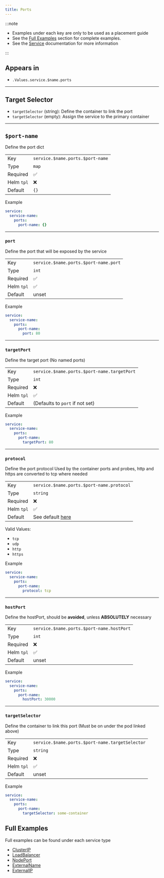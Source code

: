 ```yaml
---
title: Ports
---
```


:::note

- Examples under each key are only to be used as a placement guide
- See the [Full Examples](/truecharts-common/service/ports#full-examples) section for complete examples.
- See the [Service](/truecharts-common/service) documentation for more information

:::

## Appears in

- `.Values.service.$name.ports`

---

## Target Selector

- `targetSelector` (string): Define the container to link the port
- `targetSelector` (empty): Assign the service to the primary container

---

## `$port-name`

Define the port dict

|            |                                  |
| ---------- | -------------------------------- |
| Key        | `service.$name.ports.$port-name` |
| Type       | `map`                            |
| Required   | ✅                               |
| Helm `tpl` | ❌                               |
| Default    | `{}`                             |

Example

```yaml
service:
  service-name:
    ports:
      port-name: {}
```

---

### `port`

Define the port that will be exposed by the service

|            |                                       |
| ---------- | ------------------------------------- |
| Key        | `service.$name.ports.$port-name.port` |
| Type       | `int`                                 |
| Required   | ✅                                    |
| Helm `tpl` | ✅                                    |
| Default    | unset                                 |

Example

```yaml
service:
  service-name:
    ports:
      port-name:
        port: 80
```

---

### `targetPort`

Define the target port (No named ports)

|            |                                             |
| ---------- | ------------------------------------------- |
| Key        | `service.$name.ports.$port-name.targetPort` |
| Type       | `int`                                       |
| Required   | ❌                                          |
| Helm `tpl` | ✅                                          |
| Default    | (Defaults to `port` if not set)             |

Example

```yaml
service:
  service-name:
    ports:
      port-name:
        targetPort: 80
```

---

### `protocol`

Define the port protocol Used by the container ports and probes, http and https are converted to tcp where needed

|            |                                                                      |
| ---------- | -------------------------------------------------------------------- |
| Key        | `service.$name.ports.$port-name.protocol`                            |
| Type       | `string`                                                             |
| Required   | ❌                                                                   |
| Helm `tpl` | ✅                                                                   |
| Default    | See default [here](/truecharts-common/fallbackdefaults#serviceprotocol) |

Valid Values:

- `tcp`
- `udp`
- `http`
- `https`

Example

```yaml
service:
  service-name:
    ports:
      port-name:
        protocol: tcp
```

---

### `hostPort`

Define the hostPort, should be **avoided**, unless **ABSOLUTELY** necessary

|            |                                           |
| ---------- | ----------------------------------------- |
| Key        | `service.$name.ports.$port-name.hostPort` |
| Type       | `int`                                     |
| Required   | ❌                                        |
| Helm `tpl` | ✅                                        |
| Default    | unset                                     |

Example

```yaml
service:
  service-name:
    ports:
      port-name:
        hostPort: 30000
```

---

### `targetSelector`

Define the container to link this port (Must be on under the pod linked above)

|            |                                                 |
| ---------- | ----------------------------------------------- |
| Key        | `service.$name.ports.$port-name.targetSelector` |
| Type       | `string`                                        |
| Required   | ❌                                              |
| Helm `tpl` | ✅                                              |
| Default    | unset                                           |

Example

```yaml
service:
  service-name:
    ports:
      port-name:
        targetSelector: some-container
```

## Full Examples

Full examples can be found under each service type

- [ClusterIP](/truecharts-common/service/clusterip)
- [LoadBalancer](/truecharts-common/service/loadbalancer)
- [NodePort](/truecharts-common/service/nodeport)
- [ExternalName](/truecharts-common/service/externalname)
- [ExternalIP](/truecharts-common/service/externalip)
